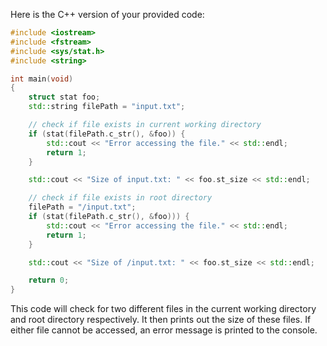 Here is the C++ version of your provided code:

```C++
#include <iostream>
#include <fstream>
#include <sys/stat.h>
#include <string>

int main(void)
{
    struct stat foo;
    std::string filePath = "input.txt";

    // check if file exists in current working directory
    if (stat(filePath.c_str(), &foo)) {
        std::cout << "Error accessing the file." << std::endl;
        return 1;
    }

    std::cout << "Size of input.txt: " << foo.st_size << std::endl;

    // check if file exists in root directory
    filePath = "/input.txt";
    if (stat(filePath.c_str(), &foo))) {
        std::cout << "Error accessing the file." << std::endl;
        return 1;
    }

    std::cout << "Size of /input.txt: " << foo.st_size << std::endl;

    return 0;
}
```
This code will check for two different files in the current working directory and root directory respectively. It then prints out the size of these files. If either file cannot be accessed, an error message is printed to the console.
